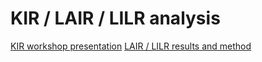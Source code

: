 KIR / LAIR / LILR analysis
=========================

[KIR workshop presentation](KIR2/KIR_WorkshopMay2024.pdf)
[LAIR / LILR results and method](LAIR/Readme.md)

